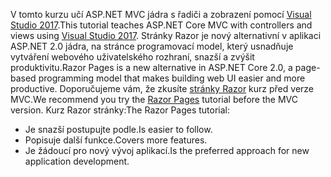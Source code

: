 <span data-ttu-id="d705d-101">V tomto kurzu učí ASP.NET MVC jádra s řadiči a zobrazení pomocí [Visual Studio 2017](https://www.visualstudio.com/).</span><span class="sxs-lookup"><span data-stu-id="d705d-101">This tutorial teaches ASP.NET Core MVC with controllers and views using [Visual Studio 2017](https://www.visualstudio.com/).</span></span> <span data-ttu-id="d705d-102">Stránky Razor je nový alternativní v aplikaci ASP.NET 2.0 jádra, na stránce programovací model, který usnadňuje vytváření webového uživatelského rozhraní, snazší a zvýšit produktivitu.</span><span class="sxs-lookup"><span data-stu-id="d705d-102">Razor Pages is a new alternative in ASP.NET Core 2.0, a page-based programming model that makes building web UI easier and more productive.</span></span> <span data-ttu-id="d705d-103">Doporučujeme vám, že zkusíte [stránky Razor](xref:mvc/razor-pages/index) kurz před verze MVC.</span><span class="sxs-lookup"><span data-stu-id="d705d-103">We recommend you try the [Razor Pages](xref:mvc/razor-pages/index) tutorial before the MVC version.</span></span> <span data-ttu-id="d705d-104">Kurz Razor stránky:</span><span class="sxs-lookup"><span data-stu-id="d705d-104">The Razor Pages tutorial:</span></span>

* <span data-ttu-id="d705d-105">Je snazší postupujte podle.</span><span class="sxs-lookup"><span data-stu-id="d705d-105">Is easier to follow.</span></span>
* <span data-ttu-id="d705d-106">Popisuje další funkce.</span><span class="sxs-lookup"><span data-stu-id="d705d-106">Covers more features.</span></span>
* <span data-ttu-id="d705d-107">Je žádoucí pro nový vývoj aplikací.</span><span class="sxs-lookup"><span data-stu-id="d705d-107">Is the preferred approach for new application development.</span></span>